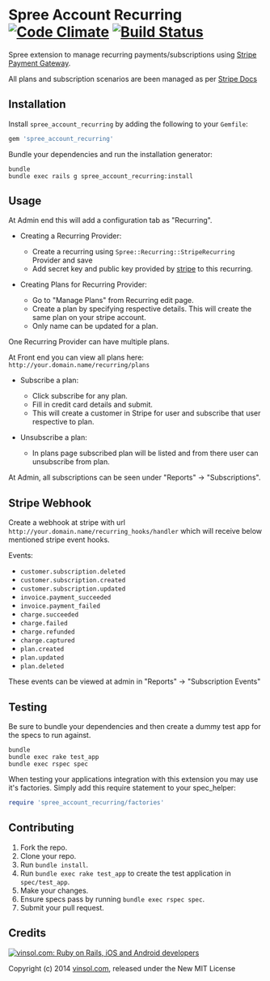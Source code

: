 Spree Account Recurring [![Code Climate](https://codeclimate.com/github/vinsol/spree-account-recurring.png)](https://codeclimate.com/github/vinsol/spree-account-recurring) [![Build Status](https://travis-ci.org/vinsol/spree-account-recurring.svg?branch=branch=2-2-stable)](https://travis-ci.org/vinsol/spree-account-recurring)
=========================

Spree extension to manage recurring payments/subscriptions using [Stripe Payment Gateway](https://stripe.com/).

All plans and subscription scenarios are been managed as per [Stripe Docs](https://stripe.com/docs/api)

Installation
------------

Install `spree_account_recurring` by adding the following to your `Gemfile`:

```ruby
gem 'spree_account_recurring'
```

Bundle your dependencies and run the installation generator:

```shell
bundle
bundle exec rails g spree_account_recurring:install
```

Usage
-----

At Admin end this will add a configuration tab as "Recurring".

* Creating a Recurring Provider:
  * Create a recurring using `Spree::Recurring::StripeRecurring` Provider and save
  * Add secret key and public key provided by [stripe](https://stripe.com/) to this recurring.

* Creating Plans for Recurring Provider:
  * Go to "Manage Plans" from Recurring edit page.
  * Create a plan by specifying respective details. This will create the same plan on your stripe account.
  * Only name can be updated for a plan.

One Recurring Provider can have multiple plans.

At Front end you can view all plans here: `http://your.domain.name/recurring/plans`

* Subscribe a plan:
  * Click subscribe for any plan.
  * Fill in credit card details and submit.
  * This will create a customer in Stripe for user and subscribe that user respective to plan.

* Unsubscribe a plan:
  * In plans page subscribed plan will be listed and from there user can unsubscribe from plan.

At Admin, all subscriptions can be seen under "Reports" -> "Subscriptions".

Stripe Webhook
--------------

Create a webhook at stripe with url `http://your.domain.name/recurring_hooks/handler` which will receive below mentioned stripe event hooks.

Events:
* `customer.subscription.deleted`
* `customer.subscription.created`
* `customer.subscription.updated`
* `invoice.payment_succeeded`
* `invoice.payment_failed`
* `charge.succeeded`
* `charge.failed`
* `charge.refunded`
* `charge.captured`
* `plan.created`
* `plan.updated`
* `plan.deleted`

These events can be viewed at admin in "Reports" -> "Subscription Events"

Testing
-------

Be sure to bundle your dependencies and then create a dummy test app for the specs to run against.

```shell
bundle
bundle exec rake test_app
bundle exec rspec spec
```

When testing your applications integration with this extension you may use it's factories.
Simply add this require statement to your spec_helper:

```ruby
require 'spree_account_recurring/factories'
```

Contributing
------------

1. Fork the repo.
2. Clone your repo.
3. Run `bundle install`.
4. Run `bundle exec rake test_app` to create the test application in `spec/test_app`.
5. Make your changes.
6. Ensure specs pass by running `bundle exec rspec spec`.
7. Submit your pull request.


Credits
-------

[![vinsol.com: Ruby on Rails, iOS and Android developers](http://vinsol.com/vin_logo.png "Ruby on Rails, iOS and Android developers")](http://vinsol.com)

Copyright (c) 2014 [vinsol.com](http://vinsol.com "Ruby on Rails, iOS and Android developers"), released under the New MIT License
